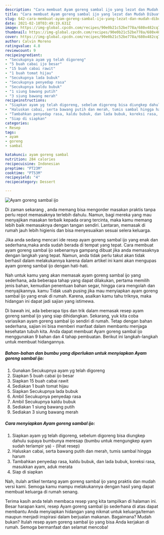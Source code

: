 ```yaml
---
description: "Cara membuat Ayam goreng sambal ijo yang lezat dan Mudah Dibuat"
title: "Cara membuat Ayam goreng sambal ijo yang lezat dan Mudah Dibuat"
slug: 642-cara-membuat-ayam-goreng-sambal-ijo-yang-lezat-dan-mudah-dibuat
date: 2021-02-10T03:49:19.631Z
image: https://img-global.cpcdn.com/recipes/90e0b21c52be778a/680x482cq70/ayam-goreng-sambal-ijo-foto-resep-utama.jpg
thumbnail: https://img-global.cpcdn.com/recipes/90e0b21c52be778a/680x482cq70/ayam-goreng-sambal-ijo-foto-resep-utama.jpg
cover: https://img-global.cpcdn.com/recipes/90e0b21c52be778a/680x482cq70/ayam-goreng-sambal-ijo-foto-resep-utama.jpg
author: Calvin Moreno
ratingvalue: 4.8
reviewcount: 9
recipeingredient:
- "Secukupnya ayam yg telah digoreng"
- "5 buah cabai ijo besar"
- "15 buah cabai rawit"
- "1 buah tomat hijau"
- "Secukupnya lada bubuk"
- "Secukupnya penyedap rasa"
- "Secukupnya kaldu bubuk"
- "1 siung bawang putih"
- "3 siung bawang merah"
recipeinstructions:
- "Siapkan ayam yg telah digoreng, sebelum digoreng bisa diungkep dahulu supaya bumbunya meresap (bumbu untuk mengungkep ayam sudah terlampir ya)           (lihat resep)"
- "Haluskan cabai, serta bawang putih dan merah, tumis sambal hingga harum"
- "Tambahkan penyedap rasa, kaldu bubuk, dan lada bubuk, koreksi rasa, masukkan ayam, aduk merata"
- "Siap di siapkan"
categories:
- Resep
tags:
- ayam
- goreng
- sambal

katakunci: ayam goreng sambal 
nutrition: 284 calories
recipecuisine: Indonesian
preptime: "PT23M"
cooktime: "PT53M"
recipeyield: "4"
recipecategory: Dessert

---
```



![Ayam goreng sambal ijo](https://img-global.cpcdn.com/recipes/90e0b21c52be778a/680x482cq70/ayam-goreng-sambal-ijo-foto-resep-utama.jpg)

Di zaman  sekarang , anda memang bisa mengorder masakan praktis tanpa perlu repot memasaknya terlebih dahulu. Namun, bagi mereka yang mau menyajikan masakan terbaik kepada orang tercinta, maka kamu memang lebih baik memasaknya dengan tangan sendiri. Lantaran, memasak di rumah jauh lebih higienis dan bisa menyesuaikan sesuai selera keluarga.

Jika anda sedang mencari ide resep ayam goreng sambal ijo yang enak dan sederhana,maka anda sudah berada di tempat yang tepat. Cara membuat ayam goreng sambal ijo  sebenarnya gampang dibuat jika anda memasaknya dengan langkah yang tepat. Namun, anda tidak perlu takut akan tidak berhasil dalam melakukannya 
karena dalam artikel ini kami akan mengupas ayam goreng sambal ijo dengan hati-hati.  



Nah untuk kamu yang akan memasak ayam goreng sambal ijo yang sederhana, ada beberapa tahap yang dapat dilakukan, pertama memilih jenis bahan, kemudian penentuan bahan segar, hingga cara mengolah dan menyajikannya. kamu Tidak usah pusing jika mau menyiapkan ayam goreng sambal ijo yang enak di rumah. Karena, asalkan kamu  tahu triknya, maka hidangan ini dapat jadi sajian yang istimewa.

Di bawah ini, ada beberapa tips dan trik dalam memasak resep ayam goreng sambal ijo yang siap dihidangkan. Sekarang, yuk kita coba variasikan ayam goreng sambal ijo sendiri di rumah. Tetap dengan bahan sederhana, sajian ini bisa memberi manfaat dalam membantu menjaga kesehatan tubuh kita. Anda dapat membuat Ayam goreng sambal ijo menggunakan 9 bahan dan 4 tahap pembuatan. Berikut ini langkah-langkah untuk membuat hidangannya.

<!--inarticleads1-->

##### Bahan-bahan dan bumbu yang diperlukan untuk menyiapkan Ayam goreng sambal ijo:

1. Gunakan Secukupnya ayam yg telah digoreng
1. Siapkan 5 buah cabai ijo besar
1. Siapkan 15 buah cabai rawit
1. Sediakan 1 buah tomat hijau
1. Siapkan Secukupnya lada bubuk
1. Ambil Secukupnya penyedap rasa
1. Ambil Secukupnya kaldu bubuk
1. Sediakan 1 siung bawang putih
1. Sediakan 3 siung bawang merah




<!--inarticleads2-->

##### Cara menyiapkan Ayam goreng sambal ijo:

1. Siapkan ayam yg telah digoreng, sebelum digoreng bisa diungkep dahulu supaya bumbunya meresap (bumbu untuk mengungkep ayam sudah terlampir ya) -           (lihat resep)
1. Haluskan cabai, serta bawang putih dan merah, tumis sambal hingga harum
1. Tambahkan penyedap rasa, kaldu bubuk, dan lada bubuk, koreksi rasa, masukkan ayam, aduk merata
1. Siap di siapkan




Nah, itulah artikel tentang  ayam goreng sambal ijo  yang praktis dan mudah versi kami. Semoga kamu mampu melakukannya dengan hasil yang dapat membuat keluarga di rumah senang. 

Terima kasih anda telah membaca resep yang kita tampilkan di halaman ini. Besar harapan kami, resep  Ayam goreng sambal ijo sederhana di atas dapat membantu Anda menyiapkan hidangan yang nikmat untuk keluarga/teman maupun menjadi inspirasi dalam berjualan makanan. Bagaimana? Mudah bukan? Itulah resep ayam goreng sambal ijo yang bisa Anda kerjakan di rumah. Semoga bermanfaat dan selamat mencoba!

